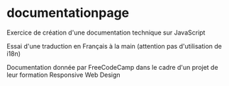 # documentationpage

Exercice de création d'une documentation technique sur JavaScript

Essai d'une traduction en Français à la main (attention pas d'utilisation de i18n) 

Documentation donnée par FreeCodeCamp dans le cadre d'un projet de leur formation Responsive Web Design
